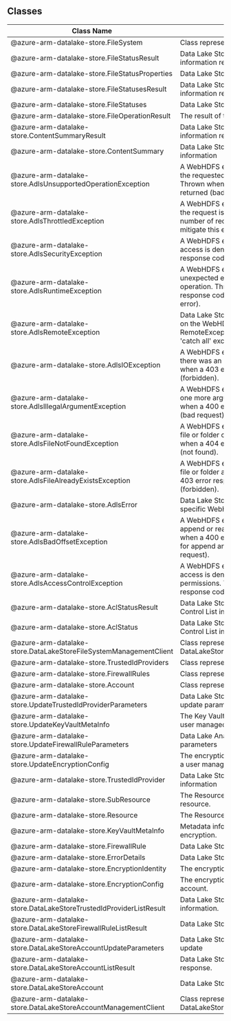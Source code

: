 ## Classes
| Class Name | Description |
|---|---|
| @azure-arm-datalake-store.FileSystem |Class representing a FileSystem.|
| @azure-arm-datalake-store.FileStatusResult |Data Lake Store filesystem file status information response.|
| @azure-arm-datalake-store.FileStatusProperties |Data Lake Store file or directory information.|
| @azure-arm-datalake-store.FileStatusesResult |Data Lake Store filesystem file status list information response.|
| @azure-arm-datalake-store.FileStatuses |Data Lake Store file status list information.|
| @azure-arm-datalake-store.FileOperationResult |The result of the request or operation.|
| @azure-arm-datalake-store.ContentSummaryResult |Data Lake Store filesystem content summary information response.|
| @azure-arm-datalake-store.ContentSummary |Data Lake Store content summary information|
| @azure-arm-datalake-store.AdlsUnsupportedOperationException |A WebHDFS exception thrown indicating that the requested operation is not supported. Thrown when a 400 error response code is returned (bad request).|
| @azure-arm-datalake-store.AdlsThrottledException |A WebHDFS exception thrown indicating that the request is being throttled. Reducing the number of requests or request size helps to mitigate this error.|
| @azure-arm-datalake-store.AdlsSecurityException |A WebHDFS exception thrown indicating that access is denied. Thrown when a 401 error response code is returned (Unauthorized).|
| @azure-arm-datalake-store.AdlsRuntimeException |A WebHDFS exception thrown when an unexpected error occurs during an operation. Thrown when a 500 error response code is returned (Internal server error).|
| @azure-arm-datalake-store.AdlsRemoteException |Data Lake Store filesystem exception based on the WebHDFS definition for RemoteExceptions. This is a WebHDFS 'catch all' exception|
| @azure-arm-datalake-store.AdlsIOException |A WebHDFS exception thrown indicating there was an IO (read or write) error. Thrown when a 403 error response code is returned (forbidden).|
| @azure-arm-datalake-store.AdlsIllegalArgumentException |A WebHDFS exception thrown indicating that one more arguments is incorrect. Thrown when a 400 error response code is returned (bad request).|
| @azure-arm-datalake-store.AdlsFileNotFoundException |A WebHDFS exception thrown indicating the file or folder could not be found. Thrown when a 404 error response code is returned (not found).|
| @azure-arm-datalake-store.AdlsFileAlreadyExistsException |A WebHDFS exception thrown indicating the file or folder already exists. Thrown when a 403 error response code is returned (forbidden).|
| @azure-arm-datalake-store.AdlsError |Data Lake Store filesystem error containing a specific WebHDFS exception.|
| @azure-arm-datalake-store.AdlsBadOffsetException |A WebHDFS exception thrown indicating the append or read is from a bad offset. Thrown when a 400 error response code is returned for append and open operations (Bad request).|
| @azure-arm-datalake-store.AdlsAccessControlException |A WebHDFS exception thrown indicating that access is denied due to insufficient permissions. Thrown when a 403 error response code is returned (forbidden).|
| @azure-arm-datalake-store.AclStatusResult |Data Lake Store file or directory Access Control List information.|
| @azure-arm-datalake-store.AclStatus |Data Lake Store file or directory Access Control List information.|
| @azure-arm-datalake-store.DataLakeStoreFileSystemManagementClient |Class representing a DataLakeStoreFileSystemManagementClient.|
| @azure-arm-datalake-store.TrustedIdProviders |Class representing a TrustedIdProviders.|
| @azure-arm-datalake-store.FirewallRules |Class representing a FirewallRules.|
| @azure-arm-datalake-store.Account |Class representing a Account.|
| @azure-arm-datalake-store.UpdateTrustedIdProviderParameters |Data Lake Store Trusted Identity Provider update parameters|
| @azure-arm-datalake-store.UpdateKeyVaultMetaInfo |The Key Vault update information used for user managed key rotation.|
| @azure-arm-datalake-store.UpdateFirewallRuleParameters |Data Lake Analytics firewall rule update parameters|
| @azure-arm-datalake-store.UpdateEncryptionConfig |The encryption configuration used to update a user managed Key Vault key.|
| @azure-arm-datalake-store.TrustedIdProvider |Data Lake Store Trusted Identity Provider information|
| @azure-arm-datalake-store.SubResource |The Resource model definition for a nested resource.|
| @azure-arm-datalake-store.Resource |The Resource model definition.|
| @azure-arm-datalake-store.KeyVaultMetaInfo |Metadata information used by account encryption.|
| @azure-arm-datalake-store.FirewallRule |Data Lake Store firewall rule information|
| @azure-arm-datalake-store.ErrorDetails |Data Lake Store error details information|
| @azure-arm-datalake-store.EncryptionIdentity |The encryption identity properties.|
| @azure-arm-datalake-store.EncryptionConfig |The encryption configuration for the account.|
| @azure-arm-datalake-store.DataLakeStoreTrustedIdProviderListResult |Data Lake Store trusted identity provider list information.|
| @azure-arm-datalake-store.DataLakeStoreFirewallRuleListResult |Data Lake Store firewall rule list information.|
| @azure-arm-datalake-store.DataLakeStoreAccountUpdateParameters |Data Lake Store account information to update|
| @azure-arm-datalake-store.DataLakeStoreAccountListResult |Data Lake Store account list information response.|
| @azure-arm-datalake-store.DataLakeStoreAccount |Data Lake Store account information|
| @azure-arm-datalake-store.DataLakeStoreAccountManagementClient |Class representing a DataLakeStoreAccountManagementClient.|
